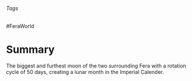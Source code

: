###### Tags

#FeraWorld

# Summary 

The biggest and furthest moon of the two surrounding Fera with a rotation cycle of 50 days, creating a lunar month in the Imperial Calender.